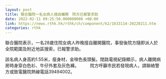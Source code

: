 ```yaml
---
layout: post
title: 聯合醫院一名女病人擅自離開　院方已報警求助
date: 2022-02-11 09:25:50.000000000 +08:00
link: https://news.rthk.hk/rthk/ch/component/k2/1633114-20220211.htm
categories: rthk
---
```


聯合醫院表示，一名28歲住院女病人昨晚擅自離開醫院，事發後院方隨即派人於全院範圍及附近地區搜索，已報警求助。 

該名病人身高約1.55米，瘦身材，金啡色長頭髮。閉路電視紀錄顯示，病人離開病房時身穿白色衫、牛仔外套及灰色褲。
　　 
院方呼籲市民若發現病人，請聯絡警方或致電醫院熱線電話39494002。
